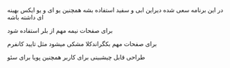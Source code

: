 در این برنامه سعی شده دیراین ابی و سفید استفاده بشه همچنین یو ای و یو ایکس بهینه ای داشته باشه 

برای صفحات نیمه مهم از بلر استفاده شود 

برای صفحات مهم بکگراندکلا مشکی میشود مثل تایید کانفرم 

طراحی قابل چیشبینی برای کاربر همچنین پویا برای سئو

